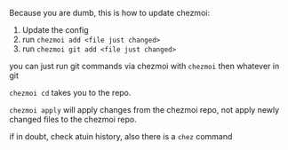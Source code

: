 Because you are dumb, this is how to update chezmoi:

1. Update the config
2. run `chezmoi add <file just changed>`
3. run `chezmoi git add <file just changed>`

you can just run git commands via chezmoi with `chezmoi` then whatever in git

`chezmoi cd` takes you to the repo.

`chezmoi apply` will apply changes from the chezmoi repo, not apply newly changed files to the chezmoi repo.

if in doubt, check atuin history, also there is a `chez` command
